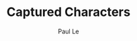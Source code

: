 ---
layout: post
title: "Captured Characters"
author: "Paul Le"
categories: sample
tags: [sample]
image: profil.jpg
---